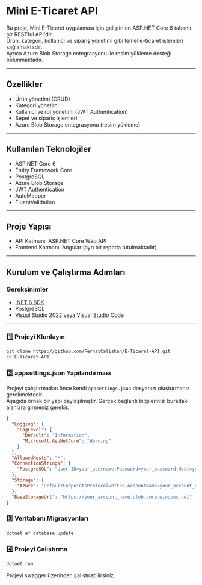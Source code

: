 # Mini E-Ticaret API

Bu proje, Mini E-Ticaret uygulaması için geliştirilen ASP.NET Core 6 tabanlı bir RESTful API'dir.  
Ürün, kategori, kullanıcı ve sipariş yönetimi gibi temel e-ticaret işlemleri sağlamaktadır.  
Ayrıca Azure Blob Storage entegrasyonu ile resim yükleme desteği bulunmaktadır.

---

## Özellikler

- Ürün yönetimi (CRUD)
- Kategori yönetimi
- Kullanıcı ve rol yönetimi (JWT Authentication)
- Sepet ve sipariş işlemleri
- Azure Blob Storage entegrasyonu (resim yükleme)

---

## Kullanılan Teknolojiler

- ASP.NET Core 6
- Entity Framework Core
- PostgreSQL
- Azure Blob Storage
- JWT Authentication
- AutoMapper
- FluentValidation

---

## Proje Yapısı

- API Katmanı: ASP.NET Core Web API
- Frontend Katmanı: Angular (ayrı bir repoda tutulmaktadır)

---

## Kurulum ve Çalıştırma Adımları

### Gereksinimler

- [.NET 6 SDK](https://dotnet.microsoft.com/en-us/download/dotnet/6.0)
- PostgreSQL
- Visual Studio 2022 veya Visual Studio Code

---

### 1️⃣ Projeyi Klonlayın

```bash
git clone https://github.com/FerhatCaliskan/E-Ticaret-API.git
cd E-Ticaret-API
```

### 2️⃣ appsettings.json Yapılandırması

Projeyi çalıştırmadan önce kendi `appsettings.json` dosyanızı oluşturmanız gerekmektedir.  
Aşağıda örnek bir yapı paylaşılmıştır. Gerçek bağlantı bilgilerinizi buradaki alanlara girmeniz gerekir.

```json
{
  "Logging": {
    "LogLevel": {
      "Default": "Information",
      "Microsoft.AspNetCore": "Warning"
    }
  },
  "AllowedHosts": "*",
  "ConnectionStrings": {
    "PostgreSQL": "User ID=your_username;Password=your_password;Host=your_host;Port=5432;Database=your_database_name;"
  },
  "Storage": {
    "Azure": "DefaultEndpointsProtocol=https;AccountName=your_account_name;AccountKey=your_account_key;EndpointSuffix=core.windows.net"
  },
  "BaseStorageUrl": "https://your_account_name.blob.core.windows.net"
}

```
### 3️⃣ Veritabanı Migrasyonları

```bash
dotnet ef database update
```

### 4️⃣ Projeyi Çalıştırma

```bash
dotnet run
```
Projeyi swagger üzerinden çalıştırabilirsiniz.
